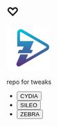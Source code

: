 <html>
<head>
<meta charset="utf-8">
<meta name="viewport" content="width=device-width, initial-scale=1">
</head>
<body>
<h1>♡</h1>
<div ><img src="CydiaIcon.png" alt=""style="width:100px"; ></div>

<div class="name"><p>repo for tweaks</p></div>

<div><ul class="btns">

<li><div class="cydia"><a href="cydia://url/https://cydia.saurik.com/api/share#?source= Msh3l.github.io"><button class="cydiabtn">CYDIA</button></a></div></li>

<li><div class="sileo"> <a href="sileo://source/Msh3l.github.io"><button class="sileobtn">SILEO</button> </a></div></li>

<li><div class="zebra"><a href="zbra://sources/add/Msh3l.github.io/"><button class="zebrabtn">ZEBRA</button> </a></div></li>

</ul></div>
</body>
</html>
